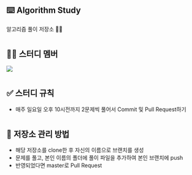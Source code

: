 #
## ⌨️ Algorithm Study
알고리즘 풀이 저장소 ✍🏻

#
## 🤲🏻 스터디 멤버
<a href="https://github.com/JinLeebriller/AlgorithmStudy/graphs/contributors">
  <img src="https://contrib.rocks/image?repo=JinLeebriller/AlgorithmStudy" />
</a>

#
## ✅ 스터디 규칙

<ul>
  <li>매주 일요일 오후 10시전까지 2문제씩 풀어서 Commit 및 Pull Request하기</li>
</ul>

#
## 📓 저장소 관리 방법

<ul>
  <li>해당 저장소를 clone한 후 자신의 이름으로 브랜치를 생성</li>
  <li>문제를 풀고, 본인 이름의 폴더에 풀이 파일을 추가하여 본인 브랜치에 push</li>
  <li>반영되었다면 master로 Pull Request</li>
</ul>

